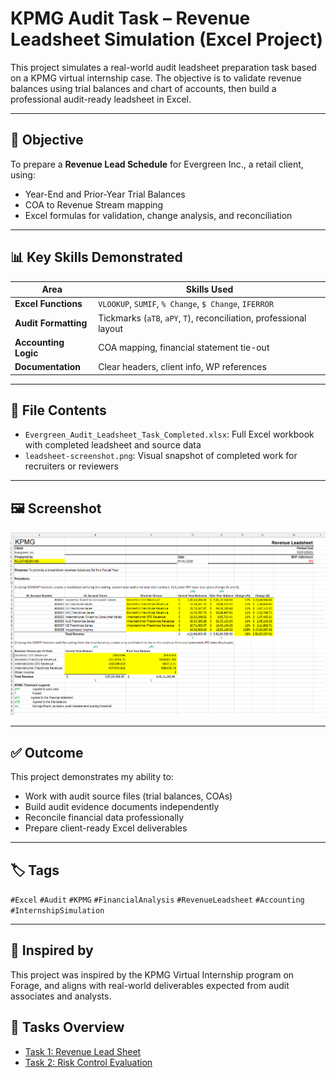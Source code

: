 # KPMG Audit Task – Revenue Leadsheet Simulation (Excel Project)

This project simulates a real-world audit leadsheet preparation task based on a KPMG virtual internship case. The objective is to validate revenue balances using trial balances and chart of accounts, then build a professional audit-ready leadsheet in Excel.

---

## 🧾 Objective
To prepare a **Revenue Lead Schedule** for Evergreen Inc., a retail client, using:
- Year-End and Prior-Year Trial Balances
- COA to Revenue Stream mapping
- Excel formulas for validation, change analysis, and reconciliation

---

## 📊 Key Skills Demonstrated

| Area                    | Skills Used                                      |
|-------------------------|--------------------------------------------------|
| **Excel Functions**     | `VLOOKUP`, `SUMIF`, `% Change`, `$ Change`, `IFERROR` |
| **Audit Formatting**    | Tickmarks (`aTB`, `aPY`, `T`), reconciliation, professional layout |
| **Accounting Logic**    | COA mapping, financial statement tie-out         |
| **Documentation**       | Clear headers, client info, WP references        |

---

## 📁 File Contents

- `Evergreen_Audit_Leadsheet_Task_Completed.xlsx`: Full Excel workbook with completed leadsheet and source data
- `leadsheet-screenshot.png`: Visual snapshot of completed work for recruiters or reviewers

---

## 🖼️ Screenshot

![Audit Leadsheet](leadsheet-screenshot.png)

---

## ✅ Outcome

This project demonstrates my ability to:
- Work with audit source files (trial balances, COAs)
- Build audit evidence documents independently
- Reconcile financial data professionally
- Prepare client-ready Excel deliverables

---

## 🏷️ Tags

`#Excel` `#Audit` `#KPMG` `#FinancialAnalysis` `#RevenueLeadsheet` `#Accounting` `#InternshipSimulation`

---

## 🔗 Inspired by

This project was inspired by the KPMG Virtual Internship program on Forage, and aligns with real-world deliverables expected from audit associates and analysts.

## 📂 Tasks Overview

- [Task 1: Revenue Lead Sheet](./Task_1_Revenue_LeadSheet)
- [Task 2: Risk Control Evaluation](./Task_2_Risk_Control_Evaluation)




